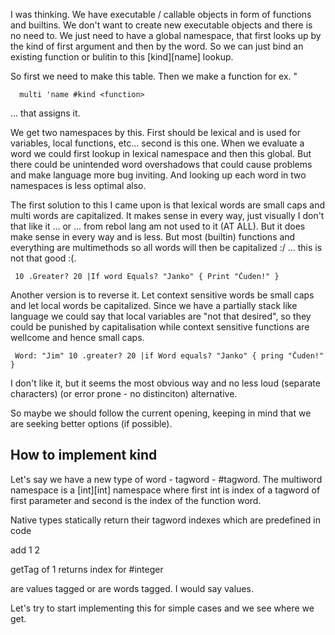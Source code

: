 I was thinking. We have executable / callable objects in form of functions and builtins. We don't want to create new executable
objects and there is no need to. We just need to have a global namespace, that first looks up by the kind of first argument and
then by the word. So we can just bind an existing function or bulitin to this [kind][name] lookup.

So first we need to make this table. Then we make a function for ex. "
      
      multi 'name #kind <function>
      
... that assigns it.

We get two namespaces by this. First should be lexical and is used for variables, local functions, etc... second is this one. 
When we evaluate a word we could first lookup in lexical namespace and then this global. But there could be unintended word 
overshadows that could cause problems and make language more bug inviting. And looking up each word in two namespaces is less optimal also.

The first solution to this I came upon is that lexical words are small caps and multi words are capitalized. It makes sense in 
every way, just visually I don't that like it ... or ... from rebol lang am not used to it (AT ALL). But it does make sense in 
every way and is less. But most (builtin) functions and everything are multimethods so all words will then be capitalized :/ ... 
this is not that good :(. 

     10 .Greater? 20 |If word Equals? "Janko" { Print "Čuden!" }
     
     
Another version is to reverse it. Let context sensitive words be small caps and let local words be capitalized. Since we have a 
partially stack like language we could say that local variables are "not that desired", so they could be punished by capitalisation 
while context sensitive functions are wellcome and hence small caps.

     Word: "Jim" 10 .greater? 20 |if Word equals? "Janko" { pring "Čuden!" }

I don't like it, but it seems the most obvious way and no less loud (separate characters) (or error prone - no distinciton) alternative.

So maybe we should follow the current opening, keeping in mind that we are seeking better options (if possible).

## How to implement kind

Let's say we have a new type of word - tagword - #tagword. The multiword namespace is a [int][int] namespace where first int is index of a tagword of first parameter and second is the index of the function word.

Native types statically return their tagword indexes which are predefined in code

add 1 2 

getTag of 1 returns index for #integer

are values tagged or are words tagged. I would say values. 

Let's try to start implementing this for simple cases and we see where we get.

